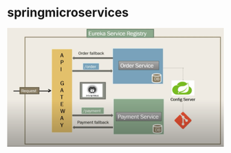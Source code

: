 # springmicroservices

![alt text](https://raw.githubusercontent.com/tengichohay/springmicroservices/master/Untitled.png)
